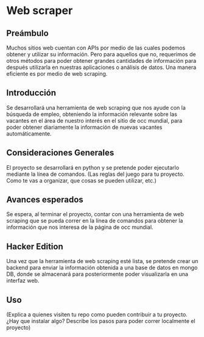 # Web scraper

## Preámbulo

Muchos sitios web cuentan con APIs por medio de las cuales podemos obtener y utilizar su información. Pero para aquellos que no, requerimos de otros métodos para poder obtener grandes cantidades de información para después utilizarla en nuestras aplicaciones o análisis de datos. Una manera eficiente es por medio de web scraping.

## Introducción

Se desarrollará una herramienta de web scraping que nos ayude con la búsqueda de empleo, obteniendo la información relevante sobre las vacantes en el área de nuestro interés en el sitio de occ mundial, para poder obtener diariamente la información de nuevas vacantes automáticamente.

## Consideraciones Generales

El proyecto se desarrollará en python y se pretende poder ejecutarlo mediante la línea de comandos.
(Las reglas del juego para tu proyecto. Como te vas a organizar, que cosas se pueden utilizar, etc.)

## Avances esperados

Se espera, al terminar el proyecto, contar con una herramienta de web scraping que se pueda correr en la línea de comandos para obtener la información que nos interesa de la página de occ mundial.

## Hacker Edition

Una vez que la herramienta de web scraping esté lista, se pretende crear un backend para enviar la información obtenida a una base de datos en mongo DB, donde se almacenará para posteriormente poder visualizarla en una interfaz web.

## Uso

(Explica a quienes visiten tu repo como pueden contribuir a tu proyecto. ¿Hay que instalar algo? Describe los pasos para poder correr localmente el proyecto)
